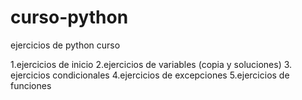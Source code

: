 # curso-python
ejercicios de python curso

1.ejercicios de inicio
2.ejercicios de variables (copia y soluciones)
3. ejercicios condicionales
4.ejercicios de excepciones
5.ejercicios de funciones
